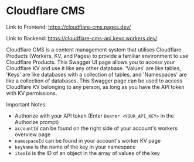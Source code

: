 # Cloudflare CMS

Link to Frontend: https://cloudflare-cms.pages.dev/

Link to Backend: https://cloudflare-cms-api.kevc.workers.dev/

Cloudflare CMS is a content management system that utilises Cloudflare Products (Workers, KV, and Pages) to provide a familiar environment to use Cloudflare Products. This Swagger UI page allows you to access your Cloudflare KV and use it like any other database. 'Values' are like tables, 'Keys' are like databases with a collection of tables, and 'Namespaces' are like a collection of databases. This Swagger page can be used to access Cloudflare KV belonging to any person, as long as you have the API token with KV permissions.

Important Notes:

* Authorize with your API token (Enter `Bearer <YOUR_API_KEY>` in the Authorize prompt)
* `accountId` can be found on the right side of your account's workers overview page
* `namespaceId` can be found in your account's worker KV page
* `keyName` is the name of the key in your namespace
* `itemId` is the ID of an object in the array of values of the key
